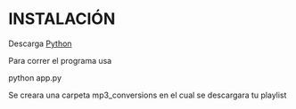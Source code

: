 # INSTALACIÓN

Descarga [Python](https://www.python.org/)

Para correr el programa usa

python app.py

Se creara una carpeta mp3_conversions en el cual se descargara tu playlist